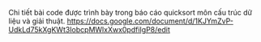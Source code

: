 Chi tiết bài code được trình bày trong báo cáo quicksort môn cấu trúc dữ liệu và giải thuật.
<https://docs.google.com/document/d/1KJYmZvP-UdkLd75kXgKWt3IobcpMWlxXwx0pdfiIgP8/edit>
